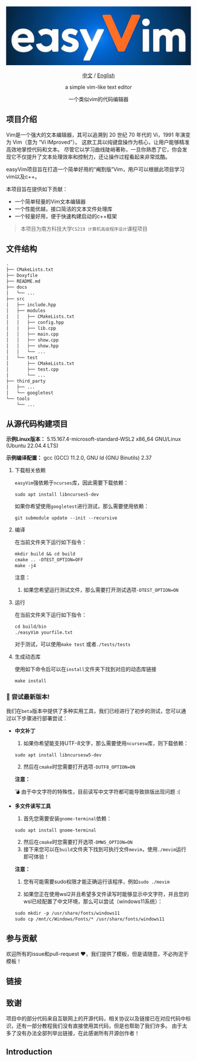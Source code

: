 <div align=center>


![img.png](https://github.com/redhecker/easyVim/blob/docs/images/logo.png)

[中文](#项目介绍) /
[English](#Introduction)

a simple vim-like text editor

一个类似vim的代码编辑器

<!-- ![img.png](Publication%2FPic%2Fimg.png) -->

</div>

## 项目介绍

Vim是一个强大的文本编辑器，其可以追溯到 20 世纪 70 年代的 Vi，1991 年演变为 Vim（意为 “Vi IMproved”）。
这款工具以纯键盘操作为核心，让用户能够精准高效地掌控代码和文本。
尽管它以学习曲线陡峭著称，一旦你熟悉了它，你会发现它不仅提升了文本处理效率和控制力，还让操作过程看起来非常炫酷。

easyVim项目旨在打造一个简单好用的“阉割版”Vim，用户可以根据此项目学习vim以及c++。

本项目旨在提供如下贡献：
- 一个简单轻量的Vim文本编辑器
- 一个性能优越，接口简洁的文本文件处理库
- 一个轻量好用，便于快速构建启动的c++框架

> 本项目为南方科技大学`CS219 计算机高级程序设计`课程项目

## 文件结构
```
.
├── CMakeLists.txt
├── Doxyfile
├── README.md
├── docs
│   └── ...
├── src
│   ├── include.hpp
│   ├── modules
│   │   ├── CMakeLists.txt
│   │   ├── config.hpp
│   │   ├── lib.cpp
│   │   ├── main.cpp
│   │   ├── show.cpp
│   │   ├── show.hpp
│   │   └── ...
│   └── test
│       ├── CMakeLists.txt
│       ├── test.cpp
│       └── ...
├── third_party
│   ├── ...
│   └── googletest
└── tools
    └── ...
```

## 从源代码构建项目

**示例Linux版本：** 5.15.167.4-microsoft-standard-WSL2 x86_64 GNU/Linux (Ubuntu 22.04.4 LTS)

**示例编译配置：** gcc (GCC) 11.2.0, GNU ld (GNU Binutils) 2.37

1. 下载相关依赖

    `easyVim`强依赖于`ncurses`库，因此需要下载依赖：
    ```shell
    sudo apt install libncurses5-dev
    ```

    如果你希望使用`googletest`进行测试，那么需要使用依赖：
    ```shell
    git submodule update --init --recursive
    ```

3. 编译
   
   在当前文件夹下运行如下指令：
    ```shell
    mkdir build && cd build 
    cmake .. -DTEST_OPTION=OFF 
    make -j4
    ```

    注意：
    
    1. 如果您希望运行测试文件，那么需要打开测试选项`-DTEST_OPTION=ON`


4. 运行
   
   在当前文件夹下运行如下指令：
    ```shell
    cd build/bin
    ./easyVim yourfile.txt
    ```

    对于测试，可以使用`make test`
    或者`./tests/tests`

5. 生成动态库
   
   使用如下命令后可以在`install`文件夹下找到对应的动态库链接
    ```shell
    make install
    ```

### :rocket: **尝试最新版本!**

我们在`beta`版本中提供了多种实用工具，我们已经进行了初步的测试，您可以通过以下步骤进行部署尝试：

- **中文补丁**
    1. 如果你希望能支持UTF-8文字，那么需要使用`ncursesw`库，则下载依赖：
    ```shell
    sudo apt install libncursesw5-dev
    ```
    2. 然后在`cmake`时您需要打开选项`-DUTF8_OPTION=ON`
       
    **注意：**

    :bomb: 由于中文字符的特殊性，目前读写中文字符都可能导致排版出现问题 :(

  

- **多文件读写工具**

    1. 首先您需要安装`gnome-terminal`依赖：
   ```shell
   sudo apt install gnome-terminal
   ```

   2. 然后在`cmake`时您需要打开选项`-DMWS_OPTION=ON`
   3. 接下来您可以在`build`文件夹下找到可执行文件`mevim`，使用`./mevim`运行即可体验！

    **注意：**

    1. 您有可能需要sudo权限才能正确运行该程序，例如`sudo ./mevim`
   
    2. 如果您正在使用wsl2并且希望多文件读写时能够显示中文字符，并且您的wsl已经配置了中文环境，那么可以尝试（windows11系统）：
    ```shell
    sudo mkdir -p /usr/share/fonts/windows11
    sudo cp /mnt/c/Windows/Fonts/* /usr/share/fonts/windows11
    ```

## 参与贡献
欢迎所有的issue和pull-request :heart:，我们提供了模板，但是请随意，不必拘泥于模板！

## 链接


## 致谢
项目中的部分代码来自互联网上的开源代码，相关协议以及链接已在对应代码中标识，还有一部分教程我们没有直接使用其代码，但是也帮助了我们许多。
由于太多了没有办法全部列举出链接，在此感谢所有开源创作者！


## Introduction
